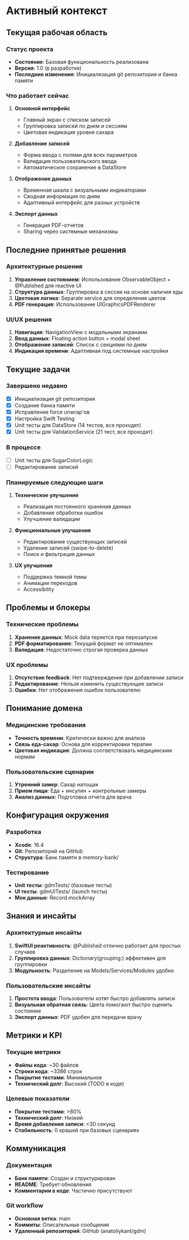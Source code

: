 # Активный контекст

## Текущая рабочая область

### Статус проекта
- **Состояние**: Базовая функциональность реализована
- **Версия**: 1.0 (в разработке)
- **Последние изменения**: Инициализация git репозитория и банка памяти

### Что работает сейчас
1. **Основной интерфейс**
   - Главный экран с списком записей
   - Группировка записей по дням и сессиям
   - Цветовая индикация уровня сахара

2. **Добавление записей**
   - Форма ввода с полями для всех параметров
   - Валидация пользовательского ввода
   - Автоматическое сохранение в DataStore

3. **Отображение данных**
   - Временная шкала с визуальными индикаторами
   - Сводная информация по дням
   - Адаптивный интерфейс для разных устройств

4. **Экспорт данных**
   - Генерация PDF-отчетов
   - Sharing через системные механизмы

## Последние принятые решения

### Архитектурные решения
1. **Управление состоянием**: Использование ObservableObject + @Published для reactive UI
2. **Структура данных**: Группировка в сессии на основе наличия еды
3. **Цветовая логика**: Separate service для определения цветов
4. **PDF генерация**: Использование UIGraphicsPDFRenderer

### UI/UX решения
1. **Навигация**: NavigationView с модальными экранами
2. **Ввод данных**: Floating action button + modal sheet
3. **Отображение записей**: Список с секциями по дням
4. **Индикация времени**: Адаптивная под системные настройки

## Текущие задачи

### Завершено недавно
- [x] Инициализация git репозитория
- [x] Создание банка памяти
- [x] Исправление force unwrap'ов
- [x] Настройка Swift Testing
- [x] Unit тесты для DataStore (14 тестов, все проходят)
- [x] Unit тесты для ValidationService (21 тест, все проходят)

### В процессе
- [ ] Unit тесты для SugarColorLogic
- [ ] Редактирование записей

### Планируемые следующие шаги
1. **Техническое улучшение**
   - Реализация постоянного хранения данных
   - Добавление обработки ошибок
   - Улучшение валидации

2. **Функциональные улучшения**
   - Редактирование существующих записей
   - Удаление записей (swipe-to-delete)
   - Поиск и фильтрация данных

3. **UX улучшения**
   - Поддержка темной темы
   - Анимации переходов
   - Accessibility

## Проблемы и блокеры

### Технические проблемы
1. **Хранение данных**: Mock data теряется при перезапуске
2. **PDF форматирование**: Текущий формат не оптимален
3. **Валидация**: Недостаточно строгая проверка данных

### UX проблемы
1. **Отсутствие feedback**: Нет подтверждения при добавлении записи
2. **Редактирование**: Нельзя изменить существующие записи
3. **Ошибки**: Нет отображения ошибок пользователю

## Понимание домена

### Медицинские требования
- **Точность времени**: Критически важно для анализа
- **Связь еда-сахар**: Основа для корректировки терапии
- **Цветовая индикация**: Должна соответствовать медицинским нормам

### Пользовательские сценарии
1. **Утренний замер**: Сахар натощак
2. **Прием пищи**: Еда + инсулин + контрольные замеры
3. **Анализ данных**: Подготовка отчета для врача

## Конфигурация окружения

### Разработка
- **Xcode**: 16.4
- **Git**: Репозиторий на GitHub
- **Структура**: Банк памяти в memory-bank/

### Тестирование
- **Unit тесты**: gdmTests/ (базовые тесты)
- **UI тесты**: gdmUITests/ (launch тесты)
- **Мок данные**: Record.mockArray

## Знания и инсайты

### Архитектурные инсайты
1. **SwiftUI реактивность**: @Published отлично работает для простых случаев
2. **Группировка данных**: Dictionary(grouping:) эффективен для группировки
3. **Модульность**: Разделение на Models/Services/Modules удобно

### Пользовательские инсайты
1. **Простота ввода**: Пользователи хотят быстро добавлять записи
2. **Визуальная обратная связь**: Цвета помогают быстро оценить состояние
3. **Экспорт данных**: PDF удобен для передачи врачу

## Метрики и KPI

### Текущие метрики
- **Файлы кода**: ~30 файлов
- **Строки кода**: ~3386 строк
- **Покрытие тестами**: Минимальное
- **Технический долг**: Высокий (TODO в коде)

### Целевые показатели
- **Покрытие тестами**: >80%
- **Технический долг**: Низкий
- **Время добавления записи**: <30 секунд
- **Стабильность**: 0 крашей при базовых сценариях

## Коммуникация

### Документация
- **Банк памяти**: Создан и структурирован
- **README**: Требует обновления
- **Комментарии в коде**: Частично присутствуют

### Git workflow
- **Основная ветка**: main
- **Коммиты**: Описательные сообщения
- **Удаленный репозиторий**: GitHub (anatoliykant/gdm) 